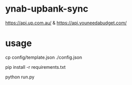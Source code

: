 # ynab-upbank-sync
https://api.up.com.au/ &amp; https://api.youneedabudget.com/

# usage
cp config/template.json ./config.json

pip install -r requirements.txt

python run.py